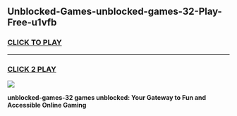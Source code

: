 
## Unblocked-Games-unblocked-games-32-Play-Free-u1vfb
<h3>
<a href="https://premium76.site?title=unblocked-games-32&ref=18A1">CLICK TO PLAY</a></h3>
<hr>

<h3>
<a href="https://premium76.site?title=unblocked-games-32&ref=18A1">CLICK 2 PLAY</a>
  
</h3>

<a href="https://premium76.site?title=unblocked-games-32&ref=18A1"><img src="https://clearcache.store/games.png"></a>


**unblocked-games-32 games unblocked: Your Gateway to Fun and Accessible Online Gaming**
